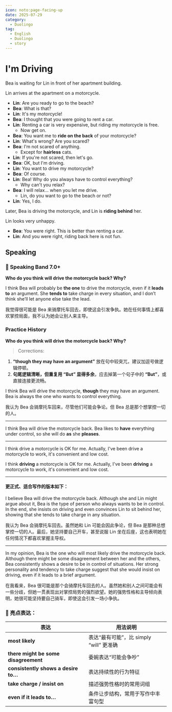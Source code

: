 ```yaml
---
icon: noto:page-facing-up
date: 2025-07-29
category:
  - Duolingo
tag:
  - English
  - Duolingo
  - story
---
```


# I'm Driving

Bea is waiting for Lin in front of her apartment building.

Lin arrives at the apartment on a motorcycle.

- **Lin**: Are you ready to go to the beach?
- **Bea**: What is that?
- **Lin**: It's my motorcycle!
- **Bea**: I thought that you were going to rent a car.
- **Lin**: Renting a car is very expensive, but riding my motorcycle is free.
  - Now get on.
- **Bea**: You want me to **ride on the back** of your motorcycle?
- **Lin**: What's wrong? Are you scared?
- **Bea**: I'm not scared of anything.
  - Except for **hairless** cats.
- **Lin**: If you're not scared, then let's go.
- **Bea**: OK, but I'm driving.
- **Lin**: You want to drive my motorcycle?
- **Bea**: Of course.
- **Lin**: Bea! Why do you always have to control everything?
  - Why can't you relax?
- **Bea**: I will relax… when you let me drive.
  - Lin, do you want to go to the beach or not?
- **Lin**: Yes, I do.

Later, Bea is driving the motorcycle, and Lin is **riding behind** her.

Lin looks very unhappy.

- **Bea**: You were right. This is better than renting a car.
- **Lin**: And you were right, riding back here is not fun.

## Speaking

### 🌟 Speaking Band 7.0+

**Who do you think will drive the motorcycle back? Why?**

I think Bea will probably be **the one** to drive the motorcycle, even if it **leads to** an argument. She **tends to** take charge in every situation, and I don’t think she’ll let anyone else take the lead.

我觉得很可能是 Bea 来骑摩托车回去，即使这会引发争执。她在任何事情上都喜欢掌控局面，我不认为她会让别人来主导。

### Practice History

**Who do you think will drive the motorcycle back? Why?**

> Corrections:

1. **“though they may have an argument”** 放在句中较突兀，建议加逗号做逻辑停顿。
2. **句尾逻辑清晰，但重复用 “But” 显得多余**，应去掉第一个句子中的 **“But”**，或直接连接更流畅。

I think Bea will drive the motorcycle, **though** they may have an argument. Bea is always the one who wants to control everything.

我认为 Bea 会骑摩托车回来，尽管他们可能会争论。但 Bea 总是那个想掌控一切的人。

---

I think Bea will drive the motorcycle back. Bea likes to **have** everything under control, so she will do **as** she **pleases**.

---

I think drive a motorcycle is OK for me. Actually, I've been drive a motorcycle to work, it's convenient and low cost.

I think **driving** a motorcycle is OK for me. Actually, I've been **driving** a motorcycle to work, it's convenient and low cost.

---

#### 更正式、适合写作的版本如下：

I believe Bea will drive the motorcycle back. Although she and Lin might argue about it, Bea is the type of person who always wants to be in control. In the end, she insists on driving and even convinces Lin to sit behind her, showing that she tends to take charge in any situation.

我认为 Bea 会骑摩托车回去。虽然她和 Lin 可能会因此争论，但 Bea 是那种总想掌控一切的人。最后，她坚持要自己开车，甚至说服 Lin 坐在后座，这也表明她在任何情况下都喜欢掌握主导权。

---

In my opinion, Bea is the one who will most likely drive the motorcycle back. Although there might be some disagreement between her and the others, Bea consistently shows a desire to be in control of situations. Her strong personality and tendency to take charge suggest that she would insist on driving, even if it leads to a brief argument.

在我看来，Bea 很可能是那个会骑摩托车回去的人。虽然她和别人之间可能会有一些分歧，但她一贯表现出对掌控局势的强烈欲望。她的强势性格和主导倾向表明，她很可能坚持要自己骑车，即使这会引发一场小争执。

### 🌟 亮点表达：

| 表达                                 | 用法说明                                |
| ------------------------------------ | --------------------------------------- |
| **most likely**                      | 表达“最有可能”，比 simply “will” 更准确 |
| **there might be some disagreement** | 委婉表达“可能会争吵”                    |
| **consistently shows a desire to…**  | 表达持续性的行为特征                    |
| **take charge / insist on**          | 描述强势性格时的常用词组                |
| **even if it leads to…**             | 条件让步结构，常用于写作中丰富句型      |
